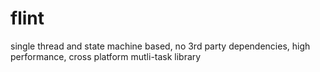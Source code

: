 # flint
single thread and state machine based, no 3rd party dependencies, high performance, cross platform mutli-task library
